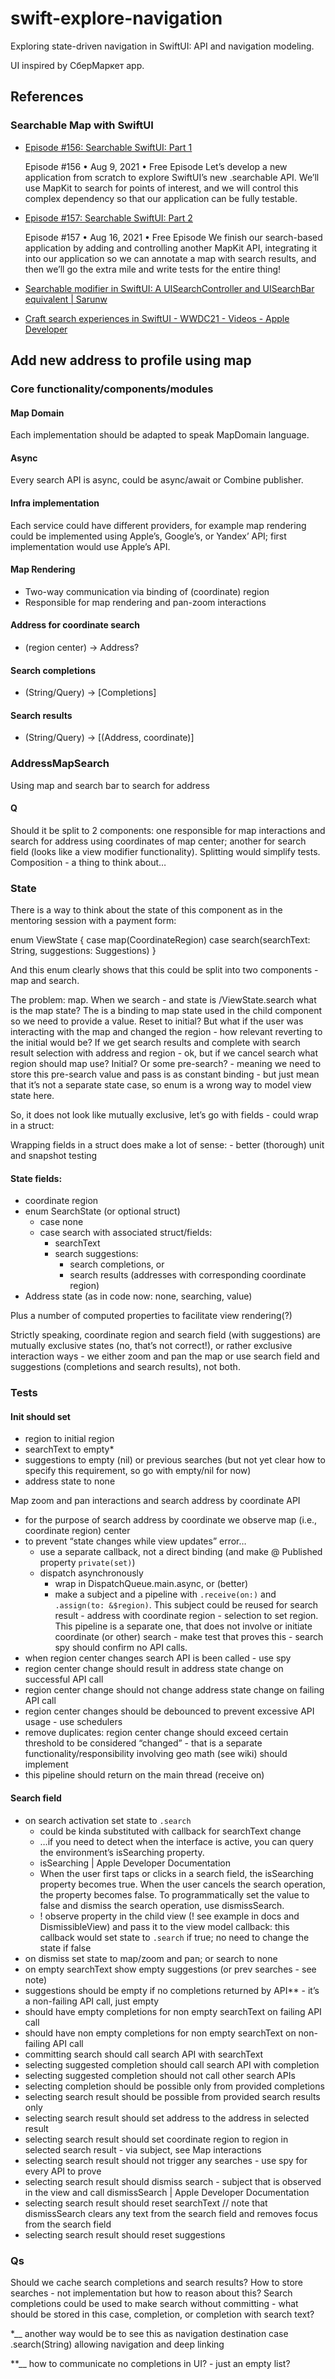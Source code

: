 # swift-explore-navigation

Exploring state-driven navigation in SwiftUI: API and navigation modeling.

UI inspired by СберМаркет app.

## References

### Searchable Map with SwiftUI

- [Episode #156: Searchable SwiftUI: Part 1](https://www.pointfree.co/episodes/ep156-searchable-swiftui-part-1)

    Episode #156 • Aug 9, 2021 • Free Episode
    Let’s develop a new application from scratch to explore SwiftUI’s new .searchable API. We’ll use MapKit to search for points of interest, and we will control this complex dependency so that our application can be fully testable.

- [Episode #157: Searchable SwiftUI: Part 2](https://www.pointfree.co/collections/wwdc/wwdc-2021/ep157-searchable-swiftui-part-2#t85)

    Episode #157 • Aug 16, 2021 • Free Episode
    We finish our search-based application by adding and controlling another MapKit API, integrating it into our application so we can annotate a map with search results, and then we’ll go the extra mile and write tests for the entire thing!

- [Searchable modifier in SwiftUI: A UISearchController and UISearchBar equivalent | Sarunw](https://sarunw.com/posts/searchable-in-swiftui/)

- [Craft search experiences in SwiftUI - WWDC21 - Videos - Apple Developer](https://developer.apple.com/videos/play/wwdc2021/10176/)

## Add new address to profile using map

### Core functionality/components/modules

#### Map Domain

Each implementation should be adapted to speak MapDomain language.

#### Async

Every search API is async, could be async/await or Combine publisher.

#### Infra implementation

Each service could have different providers, for example map rendering could be implemented using Apple’s, Google’s, or Yandex’ API; first implementation would use Apple’s API.

#### Map Rendering

- Two-way communication via binding of (coordinate) region
- Responsible for map rendering and pan-zoom interactions

#### Address for coordinate search

- (region center) -> Address?

#### Search completions

- (String/Query) -> [Completions]

#### Search results

- (String/Query) -> [(Address, coordinate)]

### AddressMapSearch
Using map and search bar to search for address

#### Q
Should it be split to 2 components: one responsible for map interactions and search for address using coordinates of map center; another for search field (looks like a view modifier functionality).
Splitting would simplify tests. Composition - a thing to think about…

### State
There is a way to think about the state of this component as in the mentoring session with a payment form:

enum ViewState {
    case map(CoordinateRegion)
    case search(searchText: String, suggestions: Suggestions)
}

And this enum clearly shows that this could be split into two components - map and search.

The problem: map. When we search - and state is /ViewState.search what is the map state? The is a binding to map state used in the child component so we need to provide a value. Reset to initial? But what if the user was interacting with the map and changed the region - how relevant reverting to the initial would be? If we get search results and complete with search result selection with address and region - ok, but if we cancel search what region should map use? Initial? Or some pre-search? - meaning we need to store this pre-search value and pass is as constant binding - but just mean that it’s not a separate state case, so enum is a wrong way to model view state here.

So, it does not look like mutually exclusive, let’s go with fields - could wrap in a struct:

Wrapping fields in a struct does make a lot of sense:
    - better (thorough) unit and snapshot testing

#### State fields:

- coordinate region
- enum SearchState (or optional struct)
    - case none
    - case search with associated struct/fields:
        - searchText
        - search suggestions:
            - search completions, or
            - search results (addresses with corresponding coordinate region)
- Address state (as in code now: none, searching, value)

Plus a number of computed properties to facilitate view rendering(?)

Strictly speaking, coordinate region and search field (with suggestions) are mutually exclusive states (no, that’s not correct!), or rather exclusive interaction ways - we either zoom and pan the map or use search field and suggestions (completions and search results), not both.

### Tests

#### Init should set
- region to initial region
- searchText to empty*
- suggestions to empty (nil) or previous searches (but not yet clear how to specify this requirement, so go with empty/nil for now)
- address state to none

Map zoom and pan interactions and search address by coordinate API
- for the purpose of search address by coordinate we observe map (i.e., coordinate region) center
- to prevent “state changes while view updates” error…
    - use a separate callback, not a direct binding (and make @ Published property `private(set)`)
    - dispatch asynchronously
        - wrap in DispatchQueue.main.async, or (better)
        - make a subject and a pipeline with `.receive(on:)` and `.assign(to: &$region)`. This subject could be reused for search result - address with coordinate region - selection to set region. This pipeline is a separate one, that does not involve or initiate coordinate (or other) search - make test that proves this - search spy should confirm no API calls.
- when region center changes search API is been called - use spy
- region center change should result in address state change on successful API call
- region center change should not change address state change on failing API call
- region center changes should be debounced to prevent excessive API usage - use schedulers
- remove duplicates: region center change should exceed certain threshold to be considered “changed” - that is a separate functionality/responsibility involving geo math (see wiki) should implement
- this pipeline should return on the main thread (receive on)

#### Search field
- on search activation set state to `.search`
    - could be kinda substituted with callback for searchText change
    - …if you need to detect when the interface is active, you can query the environment’s isSearching property.
    - isSearching | Apple Developer Documentation
    - When the user first taps or clicks in a search field, the isSearching property becomes true. When the user cancels the search operation, the property becomes false. To programmatically set the value to false and dismiss the search operation, use dismissSearch.
    - ! observe property in the child view (! see example in docs and DismissibleView) and pass it to the view model callback: this callback would set state to `.search` if true; no need to change the state if false
- on dismiss set state to map/zoom and pan; or search to none
- on empty searchText show empty suggestions (or prev searches - see note)
- suggestions should be empty if no completions returned by API** - it’s a non-failing API call, just empty
- should have empty completions for non empty searchText on failing API call
- should have non empty completions for non empty searchText on non-failing API call
- committing search should call search API with searchText
- selecting suggested completion should call search API with completion
- selecting suggested completion should not call other search APIs
- selecting completion should be possible only from provided completions
- selecting search result should be possible from provided search results only
- selecting search result should set address to the address in selected result
- selecting search result should set coordinate region to region in selected search result - via subject, see Map interactions
- selecting search result should not trigger any searches - use spy for every API to prove
- selecting search result should dismiss search - subject that is observed in the view and call dismissSearch | Apple Developer Documentation
- selecting search result should reset searchText // note that dismissSearch clears any text from the search field and removes focus from the search field
- selecting search result should reset suggestions

### Qs
Should we cache search completions and search results?
How to store searches - not implementation but how to reason about this? Search completions could be used to make search without committing - what should be stored in this case, completion, or completion with search text?

*__ another way would be to see this as navigation destination case .search(String) allowing navigation and deep linking

**__ how to communicate no completions in UI? - just an empty list?

